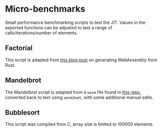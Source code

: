 # Micro-benchmarks
Small performance benchmarking scripts to test the JIT. Values in the exported functions can be adjusted to test a range of calls/iterations/number of elements. 
## Factorial
This script is adapted from [this blog post](https://www.hellorust.com/demos/factorial/index.html) on generating WebAssembly from Rust. 
## Mandelbrot

The Mandelbrot script is adapted from a `wasm` file found in [this repo](https://github.com/ColinEberhardt/wasm-mandelbrot), converted back to text using `wasm2wat`, with some additional manual edits.
## Bubblesort
This script was compiled from C, array size is limited to 100000 elements. 
